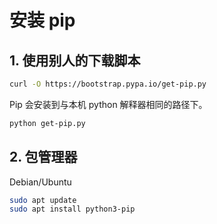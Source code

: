# 安装 pip
## 1. 使用别人的下载脚本
```sh
curl -O https://bootstrap.pypa.io/get-pip.py
```

Pip 会安装到与本机 python 解释器相同的路径下。
```sh
python get-pip.py
```
## 2. 包管理器
Debian/Ubuntu
```sh
sudo apt update
sudo apt install python3-pip
```